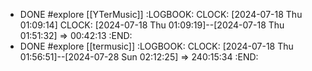 - DONE #explore [[YTerMusic]]
  :LOGBOOK:
  CLOCK: [2024-07-18 Thu 01:09:14]
  CLOCK: [2024-07-18 Thu 01:09:19]--[2024-07-18 Thu 01:51:32] =>  00:42:13
  :END:
- DONE #explore [[termusic]]
  :LOGBOOK:
  CLOCK: [2024-07-18 Thu 01:56:51]--[2024-07-28 Sun 02:12:25] =>  240:15:34
  :END: